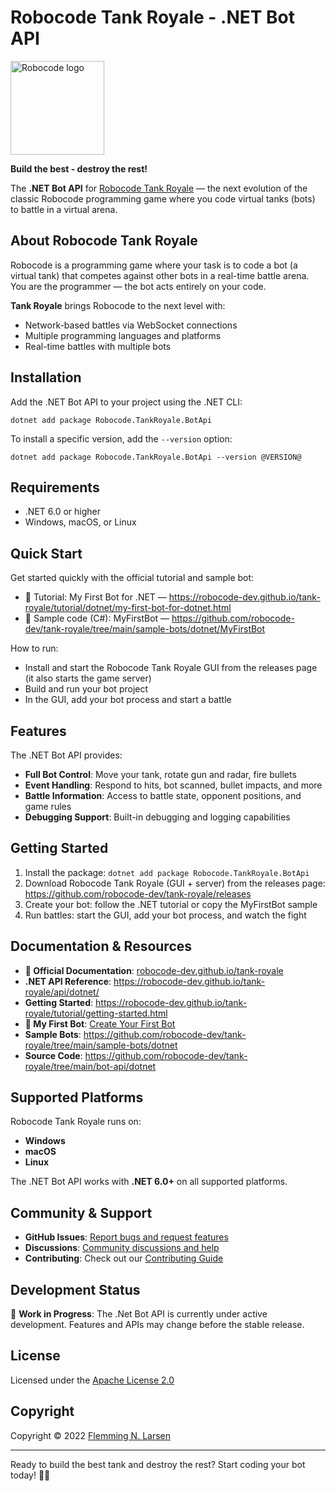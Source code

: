 # Robocode Tank Royale - .NET Bot API

<img src="https://raw.githubusercontent.com/robocode-dev/tank-royale/refs/heads/main/gfx/Tank/Tank-logo.svg" width="150" alt="Robocode logo">

**Build the best - destroy the rest!**

The **.NET Bot API** for [Robocode Tank Royale](https://robocode-dev.github.io/tank-royale/) — the next evolution of the classic Robocode programming game where you code virtual tanks (bots) to battle in a virtual arena.

## About Robocode Tank Royale

Robocode is a programming game where your task is to code a bot (a virtual tank) that competes against other bots in a real-time battle arena. You are the programmer — the bot acts entirely on your code.

**Tank Royale** brings Robocode to the next level with:
- Network-based battles via WebSocket connections
- Multiple programming languages and platforms
- Real-time battles with multiple bots

## Installation

Add the .NET Bot API to your project using the .NET CLI:

```shell
dotnet add package Robocode.TankRoyale.BotApi
```

To install a specific version, add the `--version` option:

```shell
dotnet add package Robocode.TankRoyale.BotApi --version @VERSION@
```

## Requirements

- .NET 6.0 or higher
- Windows, macOS, or Linux

## Quick Start

Get started quickly with the official tutorial and sample bot:

- 📖 Tutorial: My First Bot for .NET — https://robocode-dev.github.io/tank-royale/tutorial/dotnet/my-first-bot-for-dotnet.html
- 📁 Sample code (C#): MyFirstBot — https://github.com/robocode-dev/tank-royale/tree/main/sample-bots/dotnet/MyFirstBot

How to run:
- Install and start the Robocode Tank Royale GUI from the releases page (it also starts the game server)
- Build and run your bot project
- In the GUI, add your bot process and start a battle

## Features

The .NET Bot API provides:

- **Full Bot Control**: Move your tank, rotate gun and radar, fire bullets
- **Event Handling**: Respond to hits, bot scanned, bullet impacts, and more
- **Battle Information**: Access to battle state, opponent positions, and game rules
- **Debugging Support**: Built-in debugging and logging capabilities

## Getting Started

1. Install the package: `dotnet add package Robocode.TankRoyale.BotApi`
2. Download Robocode Tank Royale (GUI + server) from the releases page: https://github.com/robocode-dev/tank-royale/releases
3. Create your bot: follow the .NET tutorial or copy the MyFirstBot sample
4. Run battles: start the GUI, add your bot process, and watch the fight

## Documentation & Resources

- **📖 Official Documentation**: [robocode-dev.github.io/tank-royale](https://robocode-dev.github.io/tank-royale/)
- **.NET API Reference**: https://robocode-dev.github.io/tank-royale/api/dotnet/
- **Getting Started**: https://robocode-dev.github.io/tank-royale/tutorial/getting-started.html
- **🤖 My First Bot**: [Create Your First Bot](https://robocode-dev.github.io/tank-royale/tutorial/my-first-bot.html)
- **Sample Bots**: https://github.com/robocode-dev/tank-royale/tree/main/sample-bots/dotnet
- **Source Code**: https://github.com/robocode-dev/tank-royale/tree/main/bot-api/dotnet
 
## Supported Platforms

Robocode Tank Royale runs on:

- **Windows**
- **macOS**
- **Linux**

The .NET Bot API works with **.NET 6.0+** on all supported platforms.

## Community & Support

- **GitHub Issues**: [Report bugs and request features](https://github.com/robocode-dev/tank-royale/issues)
- **Discussions**: [Community discussions and help](https://github.com/robocode-dev/tank-royale/discussions)
- **Contributing**: Check out our [Contributing Guide](https://github.com/robocode-dev/tank-royale/blob/master/CONTRIBUTING.md)

## Development Status

🚧 **Work in Progress**: The .Net Bot API is currently under active development. Features and APIs may change before
the stable release.

## License

Licensed under the [Apache License 2.0](https://github.com/robocode-dev/tank-royale/blob/main/LICENSE)

## Copyright

Copyright © 2022 [Flemming N. Larsen](https://github.com/flemming-n-larsen)

---

Ready to build the best tank and destroy the rest? Start coding your bot today! 🚀🎯